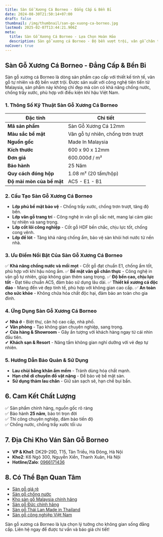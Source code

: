```yaml
---
title: Sàn Gỗ Xương Cá Borneo - Đẳng Cấp & Bền Bỉ
date: 2024-08-30T21:50:14+07:00
draft: false
thumbnail: /img/thumbnail/san-go-xuong-ca-borneo.jpg
lastmod: 2025-02-07T13:44:21.906Z
meta:
  title: Sàn Gỗ Xương Cá Borneo - Lựa Chọn Hoàn Hảo
  description: Sàn gỗ xương cá Borneo - Độ bền vượt trội, vân gỗ chân thực, chống mối mọt. Giải pháp hoàn hảo cho không gian sang trọng và đẳng cấp.
noCover: true
---
```


## **Sàn Gỗ Xương Cá Borneo - Đẳng Cấp & Bền Bỉ**

Sàn gỗ xương cá Borneo là dòng sản phẩm cao cấp với thiết kế tinh tế, vân gỗ tự nhiên và độ bền vượt trội. Được sản xuất với công nghệ tiên tiến từ Malaysia, sản phẩm này không chỉ đẹp mà còn có khả năng chống nước, chống trầy xước, phù hợp với điều kiện khí hậu Việt Nam.

### **1. Thông Số Kỹ Thuật Sàn Gỗ Xương Cá Borneo**

| Đặc tính | Chi tiết |
|----------------|-------------------------|
| **Mã sản phẩm** | Sàn Gỗ Xương Cá 12mm |
| **Màu sắc bề mặt** | Vân gỗ tự nhiên, chống trơn trượt |
| **Nguồn gốc** | Made In Malaysia |
| **Kích thước** | 600 x 90 x 12mm |
| **Đơn giá** | 600.000đ / m² |
| **Bảo hành** | 25 Năm |
| **Quy cách đóng hộp** | 1.08 m² (20 tấm/hộp) |
| **Độ mài mòn của bề mặt** | AC5 - E1 - B1 |

### **2. Cấu Tạo Sàn Gỗ Xương Cá Borneo**

- **Lớp phủ bề mặt bảo vệ** - Chống trầy xước, chống trơn trượt, tăng độ bền.
- **Lớp vân gỗ trang trí** - Công nghệ in vân gỗ sắc nét, mang lại cảm giác tự nhiên và sang trọng.
- **Lớp cốt lõi công nghiệp** - Cốt gỗ HDF bền chắc, chịu lực tốt, chống cong vênh.
- **Lớp đế lót** - Tăng khả năng chống ẩm, bảo vệ sàn khỏi hơi nước từ nền nhà.

### **3. Ưu Điểm Nổi Bật Của Sàn Gỗ Xương Cá Borneo**

✅ **Khả năng chống nước và mối mọt** - Cốt gỗ đạt chuẩn E1, chống ẩm tốt, phù hợp với khí hậu nóng ẩm.
✅ **Bề mặt vân gỗ chân thực** - Công nghệ in vân gỗ tự nhiên, giúp không gian thêm sang trọng.
✅ **Độ bền cao, chịu lực tốt** - Đạt tiêu chuẩn AC5, đảm bảo sử dụng lâu dài.
✅ **Thiết kế xương cá độc đáo** - Mang đến vẻ đẹp tinh tế, phù hợp với không gian cao cấp.
✅ **An toàn cho sức khỏe** - Không chứa hóa chất độc hại, đảm bảo an toàn cho gia đình.

### **4. Ứng Dụng Sàn Gỗ Xương Cá Borneo**

✔ **Nhà ở** - Biệt thự, căn hộ cao cấp, nhà phố.  
✔ **Văn phòng** - Tạo không gian chuyên nghiệp, sang trọng.  
✔ **Cửa hàng & Showroom** - Gây ấn tượng với khách hàng ngay từ cái nhìn đầu tiên.  
✔ **Khách sạn & Resort** - Nâng tầm không gian nghỉ dưỡng với vẻ đẹp tự nhiên.

### **5. Hướng Dẫn Bảo Quản & Sử Dụng**

- **Lau chùi bằng khăn ẩm mềm** - Tránh dùng hóa chất mạnh.
- **Hạn chế di chuyển đồ vật nặng** - Để bảo vệ bề mặt sàn.
- **Sử dụng thảm lau chân** - Giữ sàn sạch sẽ, hạn chế bụi bẩn.

## **6. Cam Kết Chất Lượng**

✅ Sản phẩm chính hãng, nguồn gốc rõ ràng  
✅ Bảo hành **25 năm**, bảo trì trọn đời  
✅ Thi công chuyên nghiệp, đảm bảo tiến độ  
✅ Chống nước, chống trầy xước tối ưu  

## **7. Địa Chỉ Kho Ván Sàn Gỗ Borneo**

- **VP & Kho1**: DK29-29D, T15, Tân Triều, Hà Đông, Hà Nội  
- **Kho2**: K6 Ngõ 300, Nguyễn Xiển, Thanh Xuân, Hà Nội  
- **Hotline/Zalo**: [0966171436](tel:0966171436)  

## **8. Có Thể Bạn Quan Tâm**

- [Sàn gỗ giá rẻ](/san-go-cong-nghiep/san-go-gia-re/)  
- [Sàn gỗ chống nước](/san-go-cong-nghiep/san-go-chiu-nuoc/)  
- [Kho sàn gỗ Malaysia chính hãng](/san-go-cong-nghiep/kho-san-go-malaysia/)  
- [Sàn gỗ Đức chính hãng](/san-go-cong-nghiep/san-go-duc-nhap-khau/)  
- [Sàn gỗ Thái Lan Made in Thailand](/san-go-cong-nghiep/san-go-thai-lan/)  
- [Sàn gỗ công nghiệp Việt Nam](/san-go-cong-nghiep/san-go-viet-nam/)  

Sàn gỗ xương cá Borneo là lựa chọn lý tưởng cho không gian sống đẳng cấp. Liên hệ ngay để được tư vấn và báo giá chi tiết!
